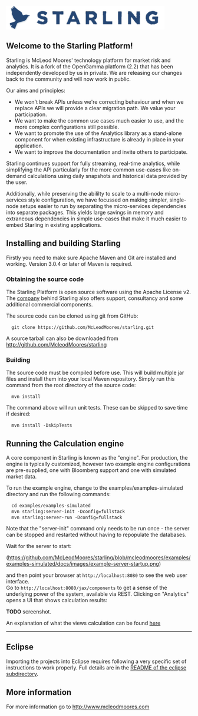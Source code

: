 ![Starling](https://github.com/McLeodMoores/starling/raw/mcleodmoores/starling-inline.png)

Welcome to the Starling Platform!
---------------------------------
Starling is McLeod Moores' technology platform for market risk and analytics.
It is a fork of the OpenGamma platform (2.2) that has been independently 
developed by us in private.  We are releasing our changes back to the 
community and will now work in public.

Our aims and principles:
 * We won't break APIs unless we're correcting behaviour and when we replace
   APIs we will provide a clear migration path.  We value your participation.
 * We want to make the common use cases much easier to use, and the more 
   complex configurations still possible.
 * We want to promote the use of the Analytics library as a stand-alone 
   component for when existing infrastructure is already in place in your
   application.
 * We want to improve the documentation and invite others to participate.
   
Starling continues support for fully streaming, real-time analytics, while 
simplifying the API particularly for the more common use-cases like on-demand 
calculations using daily snapshots and historical data provided by the user.

Additionally, while preserving the abililty to scale to a multi-node micro-
services style configuration, we have focussed on making simpler, single-node
setups easier to run by separating the micro-services dependencies into 
separate packages.  This yields large savings in memory and extraneous 
dependencies in simple use-cases that make it much easier to embed Starling 
in existing applications.

Installing and building Starling
---------------------------------
Firstly you need to make sure Apache Maven and Git are installed and working.
Version 3.0.4 or later of Maven is required.

### Obtaining the source code

The Starling Platform is open source software using the Apache License v2.
The [company](http://www.mcleodmoores.com/) behind Starling also offers support,
consultancy and some additional commercial components.

The source code can be cloned using git from GitHub:
```
  git clone https://github.com/McLeodMoores/starling.git
```

A source tarball can also be downloaded from 
http://github.com/McleodMoores/starling

### Building

The source code must be compiled before use. This will build multiple jar
files and install them into your local Maven repository.
Simply run this command from the root directory of the source code:
```
  mvn install
```
The command above will run unit tests.
These can be skipped to save time if desired:
```
  mvn install -DskipTests
```


Running the Calculation engine
------------------------------
A core component in Starling is known as the "engine".
For production, the engine is typically customized, however two example engine
configurations are pre-supplied, one with Bloomberg support and one with
simulated market data.

To run the example engine, change to the examples/examples-simulated directory
and run the following commands:
```
  cd examples/examples-simulated
  mvn starling:server-init -Dconfig=fullstack
  mvn starling:server-run -Dconfig=fullstack
```

Note that the "server-init" command only needs to be run once - the server can
be stopped and restarted without having to repopulate the databases.

Wait for the server to start:

(https://github.com/McLeodMoores/starling/blob/mcleodmoores/examples/examples-simulated/docs/images/example-server-startup.png)

and then point your browser at
`http://localhost:8080` to see the web user interface.  
Go to `http://localhost:8080/jax/components` to get a sense of
the underlying power of the system, available via REST. Clicking
on "Analytics" opens a UI that shows calculation results:

**TODO** screenshot.

An explanation of what the views calculation can be found 
[here](https://github.com/McLeodMoores/starling/blob/mcleodmoores/examples/examples-simulated/README.md)

___

Eclipse
-------
Importing the projects into Eclipse requires following a very specific set of
instructions to work properly.
Full details are in the [README of the eclipse subdirectory](https://github.com/McLeodMoores/starling/blob/mcleodmoores/eclipse/README.md).


More information
----------------
For more information go to http://www.mcleodmoores.com
